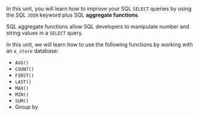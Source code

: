 In this unit, you will learn how to improve your SQL `SELECT` queries by using the SQL `JOIN` keyword plus SQL __aggregate functions__. 

SQL aggregate functions allow SQL developers to manipulate number and string values in a `SELECT` query. 

In this unit, we will learn how to use the following functions by working with an `e_store` database:

- `AVG()`
- `COUNT()`
- `FIRST()`
- `LAST()`
- `MAX()`
- `MIN()`
- `SUM()`
- Group by